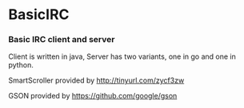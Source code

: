 # BasicIRC

### Basic IRC client and server

Client is written in java, Server has two variants, one in go and one in python.

SmartScroller provided by http://tinyurl.com/zycf3zw

GSON provided by https://github.com/google/gson
